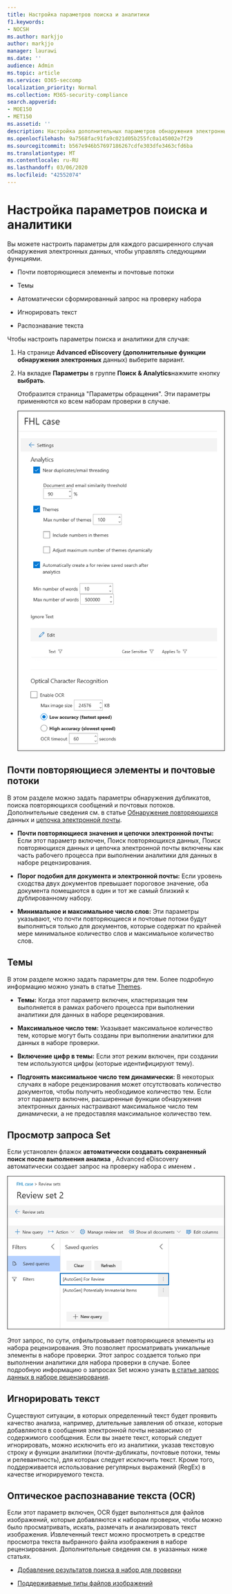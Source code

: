 ```yaml
---
title: Настройка параметров поиска и аналитики
f1.keywords:
- NOCSH
ms.author: markjjo
author: markjjo
manager: laurawi
ms.date: ''
audience: Admin
ms.topic: article
ms.service: O365-seccomp
localization_priority: Normal
ms.collection: M365-security-compliance
search.appverid:
- MOE150
- MET150
ms.assetid: ''
description: Настройка дополнительных параметров обнаружения электронных данных, которые применяются ко всем наборам проверки в случае. К ним относятся параметры для аналитики и распознавания текста.
ms.openlocfilehash: 9a7568fac91fa9c021d05b255fc0a145002e7f29
ms.sourcegitcommit: b567e946b57697186267cdfe303dfe3463cfd6ba
ms.translationtype: MT
ms.contentlocale: ru-RU
ms.lasthandoff: 03/06/2020
ms.locfileid: "42552074"
---
```

# <a name="configure-search-and-analytics-settings"></a>Настройка параметров поиска и аналитики

Вы можете настроить параметры для каждого расширенного случая обнаружения электронных данных, чтобы управлять следующими функциями.

- Почти повторяющиеся элементы и почтовые потоки

- Темы

- Автоматически сформированный запрос на проверку набора

- Игнорировать текст

- Распознавание текста

Чтобы настроить параметры поиска и аналитики для случая:

1. На странице **Advanced eDiscovery (дополнительные функции обнаружения электронных** данных) выберите вариант.

2. На вкладке **Параметры** в группе **Поиск & Analytics**нажмите кнопку **выбрать**.

   Отобразится страница "Параметры обращения". Эти параметры применяются ко всем наборам проверки в случае.

   ![Настройка аналитики и параметров поиска для расширенного случая обнаружения электронных данных](../media/AeDCaseSettings.png)

## <a name="near-duplicates-and-email-threading"></a>Почти повторяющиеся элементы и почтовые потоки

В этом разделе можно задать параметры обнаружения дубликатов, поиска повторяющихся сообщений и почтовых потоков. Дополнительные сведения см. в статье [Обнаружение повторяющихся](near-duplicates.md) данных и [цепочка электронной почты](email-threading.md).

- **Почти повторяющиеся значения и цепочки электронной почты:** Если этот параметр включен, Поиск повторяющихся данных, Поиск повторяющихся данных и цепочка электронной почты включены как часть рабочего процесса при выполнении аналитики для данных в наборе рецензирования.

- **Порог подобия для документа и электронной почты:** Если уровень сходства двух документов превышает пороговое значение, оба документа помещаются в один и тот же самый близкий к дублированному набору.

- **Минимальное и максимальное число слов:** Эти параметры указывают, что почти повторяющиеся и почтовые потоки будут выполняться только для документов, которые содержат по крайней мере минимальное количество слов и максимальное количество слов.

## <a name="themes"></a>Темы

В этом разделе можно задать параметры для тем. Более подробную информацию можно узнать в статье [Themes](themes-in-advanced-ediscovery.md).

- **Темы:** Когда этот параметр включен, кластеризация тем выполняется в рамках рабочего процесса при выполнении аналитики для данных в наборе рецензирования.

- **Максимальное число тем:** Указывает максимальное количество тем, которые могут быть созданы при выполнении аналитики для данных в наборе проверки.

- **Включение цифр в темы:** Если этот режим включен, при создании тем используются цифры (которые идентифицируют тему). 

- **Подгонять максимальное число тем динамически:** В некоторых случаях в наборе рецензирования может отсутствовать количество документов, чтобы получить необходимое количество тем. Если этот параметр включен, расширенные функции обнаружения электронных данных настраивают максимальное число тем динамически, а не предоставляя максимальное количество тем.

## <a name="review-set-query"></a>Просмотр запроса Set

Если установлен флажок **автоматически создавать сохраненный поиск после выполнения анализа** , Advanced eDiscovery автоматически создает запрос на проверку набора с именем **.** 

![Автоматически сформированный запрос for Review](../media/AeDForReviewQuery.png)

Этот запрос, по сути, отфильтровывает повторяющиеся элементы из набора рецензирования. Это позволяет просматривать уникальные элементы в наборе проверки. Этот запрос создается только при выполнении аналитики для набора проверки в случае. Более подробную информацию о запросах Set можно узнать [в статье запрос данных в наборе рецензирования](review-set-search.md).

## <a name="ignore-text"></a>Игнорировать текст

Существуют ситуации, в которых определенный текст будет проявить качество анализа, например, длительные заявления об отказе, которые добавляются в сообщения электронной почты независимо от содержимого сообщения. Если вы знаете текст, который следует игнорировать, можно исключить его из аналитики, указав текстовую строку и функции аналитики (почти-дубликаты, почтовые потоки, темы и релевантность), для которых следует исключить текст. Кроме того, поддерживается использование регулярных выражений (RegEx) в качестве игнорируемого текста. 

## <a name="optical-character-recognition-ocr"></a>Оптическое распознавание текста (OCR)

Если этот параметр включен, OCR будет выполняться для файлов изображений, которые добавляются к наборам проверки, чтобы можно было просматривать, искать, размечать и анализировать текст изображения. Извлеченный текст можно просмотреть в средстве просмотра текста выбранного файла изображения в наборе рецензирования. Дополнительные сведения см. в указанных ниже статьях.

- [Добавление результатов поиска в набор для проверки](add-data-to-review-set.md#optical-character-recognition)

- [Поддерживаемые типы файлов изображений](supported-filetypes-ediscovery20.md#image)
